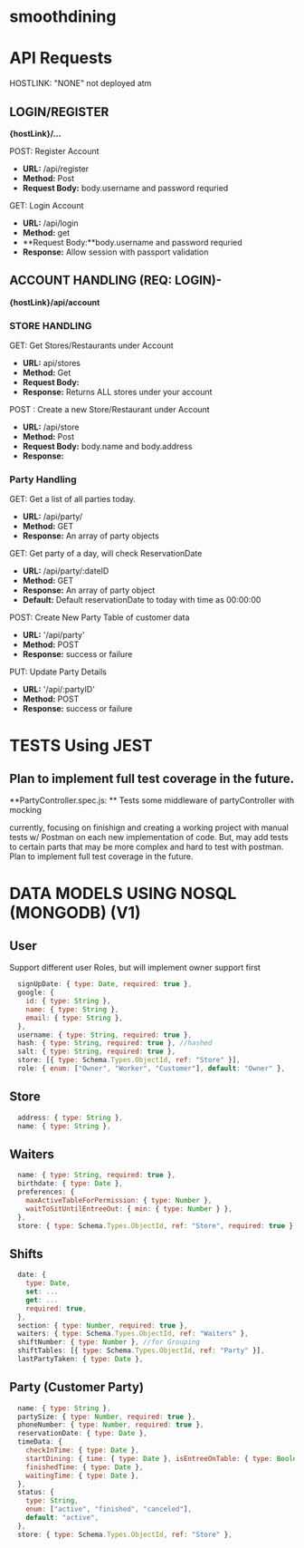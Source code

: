 # smoothdining

# API Requests

HOSTLINK: "NONE" not deployed atm

## LOGIN/REGISTER

**{hostLink}/...**

POST: Register Account

- **URL:** /api/register
- **Method:** Post
- **Request Body:** body.username and password requried

GET: Login Account

- **URL:** /api/login
- **Method:** get
- **Request Body:**body.username and password requried
- **Response:** Allow session with passport validation

## ACCOUNT HANDLING (REQ: LOGIN)-

**{hostLink}/api/account**

### STORE HANDLING

GET: Get Stores/Restaurants under Account

- **URL:** api/stores
- **Method:** Get
- **Request Body:**
- **Response:** Returns ALL stores under your account

POST : Create a new Store/Restaurant under Account

- **URL:** /api/store
- **Method:** Post
- **Request Body:** body.name and body.address
- **Response:**

### Party Handling

GET: Get a list of all parties today.

- **URL:** /api/party/
- **Method:** GET
- **Response:** An array of party objects

GET: Get party of a day, will check ReservationDate

- **URL:** /api/party/:dateID
- **Method:** GET
- **Response:** An array of party object
- **Default:** Default reservationDate to today with time as 00:00:00

POST: Create New Party Table of customer data

- **URL:** '/api/party'
- **Method:** POST
- **Response:** success or failure

PUT: Update Party Details

- **URL:** '/api/:partyID'
- **Method:** POST
- **Response:** success or failure

# TESTS Using JEST

## Plan to implement full test coverage in the future.

**PartyController.spec.js: ** Tests some middleware of partyController with mocking

currently, focusing on finishign and creating a working project with manual tests w/ Postman on each new implementation of code.
But, may add tests to certain parts that may be more complex and hard to test with postman.
Plan to implement full test coverage in the future.

# DATA MODELS USING NOSQL (MONGODB) (V1)

## User

Support different user Roles, but will implement owner support first

```js
  signUpDate: { type: Date, required: true },
  google: {
    id: { type: String },
    name: { type: String },
    email: { type: String },
  },
  username: { type: String, required: true },
  hash: { type: String, required: true }, //hashed
  salt: { type: String, required: true },
  store: [{ type: Schema.Types.ObjectId, ref: "Store" }],
  role: { enum: ["Owner", "Worker", "Customer"], default: "Owner" },
```

## Store

```js
  address: { type: String },
  name: { type: String },
```

## Waiters

```js
  name: { type: String, required: true },
  birthdate: { type: Date },
  preferences: {
    maxActiveTableForPermission: { type: Number },
    waitToSitUntilEntreeOut: { min: { type: Number } },
  },
  store: { type: Schema.Types.ObjectId, ref: "Store", required: true },
```

## Shifts

```js
  date: {
    type: Date,
    set: ...
    get: ...
    required: true,
  },
  section: { type: Number, required: true },
  waiters: { type: Schema.Types.ObjectId, ref: "Waiters" },
  shiftNumber: { type: Number }, //for Grouping
  shiftTables: [{ type: Schema.Types.ObjectId, ref: "Party" }],
  lastPartyTaken: { type: Date },
```

## Party (Customer Party)

```js
  name: { type: String },
  partySize: { type: Number, required: true },
  phoneNumber: { type: Number, required: true },
  reservationDate: { type: Date },
  timeData: {
    checkInTime: { type: Date },
    startDining: { time: { type: Date }, isEntreeOnTable: { type: Boolean } },
    finishedTime: { type: Date },
    waitingTime: { type: Date },
  },
  status: {
    type: String,
    enum: ["active", "finished", "canceled"],
    default: "active",
  },
  store: { type: Schema.Types.ObjectId, ref: "Store" },
```
